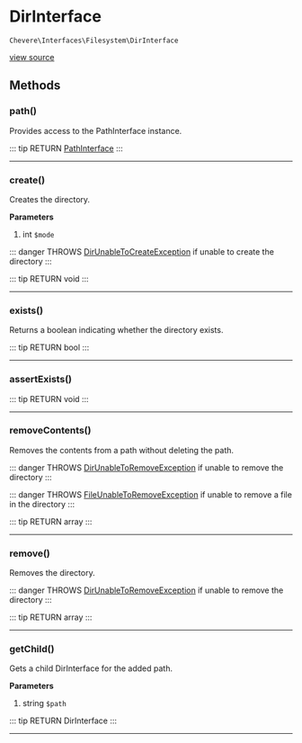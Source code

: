 # DirInterface

`Chevere\Interfaces\Filesystem\DirInterface`

[view source](https://github.com/chevere/chevere/blob/master/interfaces/Filesystem/DirInterface.php)

## Methods

### path()

Provides access to the PathInterface instance.

::: tip RETURN
[PathInterface](./PathInterface.md)
:::


---

### create()

Creates the directory.

**Parameters**

1. int `$mode`

::: danger THROWS
[DirUnableToCreateException](../../Exceptions/Filesystem/DirUnableToCreateException.md)
 if unable to create the directory
:::

::: tip RETURN
void
:::


---

### exists()

Returns a boolean indicating whether the directory exists.

::: tip RETURN
bool
:::


---

### assertExists()

::: tip RETURN
void
:::


---

### removeContents()

Removes the contents from a path without deleting the path.

::: danger THROWS
[DirUnableToRemoveException](../../Exceptions/Filesystem/DirUnableToRemoveException.md)
 if unable to remove the directory
:::

::: danger THROWS
[FileUnableToRemoveException](../../Exceptions/Filesystem/FileUnableToRemoveException.md)
 if unable to remove a file in the directory
:::

::: tip RETURN
array
:::


---

### remove()

Removes the directory.

::: danger THROWS
[DirUnableToRemoveException](../../Exceptions/Filesystem/DirUnableToRemoveException.md)
 if unable to remove the directory
:::

::: tip RETURN
array
:::


---

### getChild()

Gets a child DirInterface for the added path.

**Parameters**

1. string `$path`

::: tip RETURN
DirInterface
:::


---


